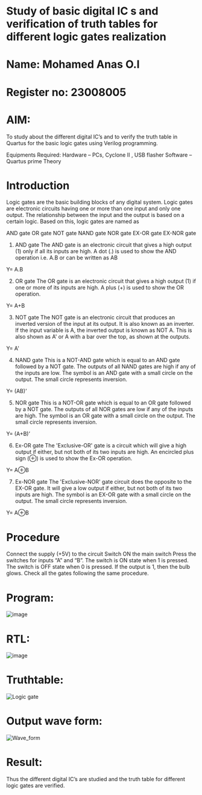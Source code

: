 # Study of basic digital IC s and verification of truth tables for different logic gates realization
 # Name: Mohamed Anas O.I
 # Register no: 23008005
 
 
# AIM:
To study about the different digital IC’s and to verify the truth table in Quartus for the basic logic gates using Verilog programming.

Equipments Required:
Hardware – PCs, Cyclone II , USB flasher
Software – Quartus prime
Theory
# Introduction
Logic gates are the basic building blocks of any digital system. Logic gates are electronic circuits having one or more than one input and only one output. The relationship between the input and the output is based on a certain logic. Based on this, logic gates are named as

AND gate
OR gate
NOT gate
NAND gate
NOR gate
EX-OR gate
EX-NOR gate
 
1) AND gate
The AND gate is an electronic circuit that gives a high output (1) only if all its inputs are high. A dot (.) is used to show the AND operation i.e. A.B or can be written as AB

Y= A.B

2) OR gate
The OR gate is an electronic circuit that gives a high output (1) if one or more of its inputs are high. A plus (+) is used to show the OR operation.

Y= A+B

3) NOT gate
The NOT gate is an electronic circuit that produces an inverted version of the input at its output. It is also known as an inverter. If the input variable is A, the inverted output is known as NOT A. This is also shown as A' or A with a bar over the top, as shown at the outputs.

Y= A'

4) NAND gate
This is a NOT-AND gate which is equal to an AND gate followed by a NOT gate. The outputs of all NAND gates are high if any of the inputs are low. The symbol is an AND gate with a small circle on the output. The small circle represents inversion.

Y= (AB)’

5) NOR gate
This is a NOT-OR gate which is equal to an OR gate followed by a NOT gate. The outputs of all NOR gates are low if any of the inputs are high. The symbol is an OR gate with a small circle on the output. The small circle represents inversion.

Y= (A+B)’

6) Ex-OR gate
The 'Exclusive-OR' gate is a circuit which will give a high output if either, but not both of its two inputs are high. An encircled plus sign (⊕) is used to show the Ex-OR operation.

Y= A⊕B

7) Ex-NOR gate
The 'Exclusive-NOR' gate circuit does the opposite to the EX-OR gate. It will give a low output if either, but not both of its two inputs are high. The symbol is an EX-OR gate with a small circle on the output. The small circle represents inversion.

Y= A⊕B

# Procedure
Connect the supply (+5V) to the circuit
Switch ON the main switch
Press the switches for inputs “A” and “B”. The switch is ON state when 1 is pressed. The switch is OFF state when 0 is pressed.
If the output is 1, then the bulb glows.
Check all the gates following the same procedure.

# Program: 

![image](https://github.com/Anas536/Study-of-basic-digital-IC-s-and-verification-of-truth-tables-for-different-logic-gates-realization-/assets/139841834/75efa55a-afe7-4db8-969b-2a7472365403)




# RTL:
![image](https://github.com/Anas536/Study-of-basic-digital-IC-s-and-verification-of-truth-tables-for-different-logic-gates-realization-/assets/139841834/b83fc236-e175-4a3e-9939-92fcc877e599)



# Truthtable:

![Logic gate](https://github.com/Anas536/Study-of-basic-digital-IC-s-and-verification-of-truth-tables-for-different-logic-gates-realization-/assets/139841834/354f8b19-faa3-4b66-afc6-8ae1296ec116)


# Output wave form:

![Wave_form](https://github.com/Anas536/Study-of-basic-digital-IC-s-and-verification-of-truth-tables-for-different-logic-gates-realization-/assets/139841834/d37ef280-3e62-4aa4-9041-73071d87e29a)


# Result:
Thus the different digital IC’s are studied and the truth table for different logic gates are verified.
